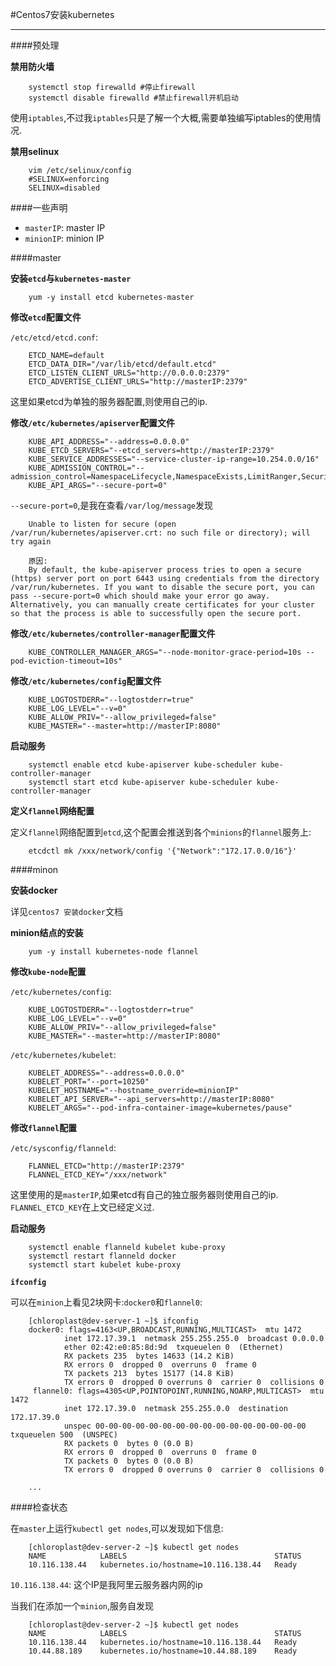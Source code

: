 #Centos7安装kubernetes

---

####预处理

**禁用防火墙**

		systemctl stop firewalld #停止firewall
		systemctl disable firewalld #禁止firewall开机启动
		
使用`iptables`,不过我`iptables`只是了解一个大概,需要单独编写iptables的使用情况.
		
**禁用selinux**

		vim /etc/selinux/config
		#SELINUX=enforcing
		SELINUX=disabled
		
####一些声明

* `masterIP`: master IP
* `minionIP`: minion IP
		
####master

**安装`etcd`与`kubernetes-master`**

		yum -y install etcd kubernetes-master
		
**修改`etcd`配置文件**

`/etc/etcd/etcd.conf`:

		ETCD_NAME=default
		ETCD_DATA_DIR="/var/lib/etcd/default.etcd"
		ETCD_LISTEN_CLIENT_URLS="http://0.0.0.0:2379"
		ETCD_ADVERTISE_CLIENT_URLS="http://masterIP:2379"
		
这里如果etcd为单独的服务器配置,则使用自己的ip.		
		
**修改`/etc/kubernetes/apiserver`配置文件**

		KUBE_API_ADDRESS="--address=0.0.0.0"
		KUBE_ETCD_SERVERS="--etcd_servers=http://masterIP:2379"
		KUBE_SERVICE_ADDRESSES="--service-cluster-ip-range=10.254.0.0/16"
		KUBE_ADMISSION_CONTROL="--admission_control=NamespaceLifecycle,NamespaceExists,LimitRanger,SecurityContextDeny,ResourceQuota"
		KUBE_API_ARGS="--secure-port=0"		
		
`--secure-port=0`,是我在查看`/var/log/message`发现

		Unable to listen for secure (open /var/run/kubernetes/apiserver.crt: no such file or directory); will try again
		
		原因:
		By default, the kube-apiserver process tries to open a secure (https) server port on port 6443 using credentials from the directory /var/run/kubernetes. If you want to disable the secure port, you can pass --secure-port=0 which should make your error go away. Alternatively, you can manually create certificates for your cluster so that the process is able to successfully open the secure port. 
	
**修改`/etc/kubernetes/controller-manager`配置文件**		

		KUBE_CONTROLLER_MANAGER_ARGS="--node-monitor-grace-period=10s --pod-eviction-timeout=10s"
		
**修改`/etc/kubernetes/config`配置文件**

		KUBE_LOGTOSTDERR="--logtostderr=true"
		KUBE_LOG_LEVEL="--v=0"
		KUBE_ALLOW_PRIV="--allow_privileged=false"
		KUBE_MASTER="--master=http://masterIP:8080"

**启动服务**

		systemctl enable etcd kube-apiserver kube-scheduler kube-controller-manager
		systemctl start etcd kube-apiserver kube-scheduler kube-controller-manager
		
**定义`flannel`网络配置**

定义`flannel`网络配置到`etcd`,这个配置会推送到各个`minions`的`flannel`服务上:

		etcdctl mk /xxx/network/config '{"Network":"172.17.0.0/16"}'
		

####minon

**安装docker**

详见`centos7 安装docker`文档

**minion结点的安装**

		yum -y install kubernetes-node flannel
		
**修改`kube-node`配置**

`/etc/kubernetes/config`:

		KUBE_LOGTOSTDERR="--logtostderr=true"
		KUBE_LOG_LEVEL="--v=0"
		KUBE_ALLOW_PRIV="--allow_privileged=false"
		KUBE_MASTER="--master=http://masterIP:8080"		
`/etc/kubernetes/kubelet`:

		KUBELET_ADDRESS="--address=0.0.0.0"
		KUBELET_PORT="--port=10250"
		KUBELET_HOSTNAME="--hostname_override=minionIP"
		KUBELET_API_SERVER="--api_servers=http://masterIP:8080"
		KUBELET_ARGS="--pod-infra-container-image=kubernetes/pause"		
**修改`flannel`配置**

`/etc/sysconfig/flanneld`:

		FLANNEL_ETCD="http://masterIP:2379"
		FLANNEL_ETCD_KEY="/xxx/network"
		
这里使用的是`masterIP`,如果etcd有自己的独立服务器则使用自己的ip.  
`FLANNEL_ETCD_KEY`在上文已经定义过.

**启动服务**

		systemctl enable flanneld kubelet kube-proxy
		systemctl restart flanneld docker
		systemctl start kubelet kube-proxy	
		
**`ifconfig`**

可以在`minion`上看见2块网卡:`docker0`和`flannel0`:


		[chloroplast@dev-server-1 ~]$ ifconfig
		docker0: flags=4163<UP,BROADCAST,RUNNING,MULTICAST>  mtu 1472
		        inet 172.17.39.1  netmask 255.255.255.0  broadcast 0.0.0.0
		        ether 02:42:e0:85:8d:9d  txqueuelen 0  (Ethernet)
		        RX packets 235  bytes 14633 (14.2 KiB)
		        RX errors 0  dropped 0  overruns 0  frame 0
		        TX packets 213  bytes 15177 (14.8 KiB)
		        TX errors 0  dropped 0 overruns 0  carrier 0  collisions 0
		 flannel0: flags=4305<UP,POINTOPOINT,RUNNING,NOARP,MULTICAST>  mtu 1472
		        inet 172.17.39.0  netmask 255.255.0.0  destination 172.17.39.0
		        unspec 00-00-00-00-00-00-00-00-00-00-00-00-00-00-00-00  txqueuelen 500  (UNSPEC)
		        RX packets 0  bytes 0 (0.0 B)
		        RX errors 0  dropped 0  overruns 0  frame 0
		        TX packets 0  bytes 0 (0.0 B)
		        TX errors 0  dropped 0 overruns 0  carrier 0  collisions 0
		        
		...
		
####检查状态

在`master`上运行`kubectl get nodes`,可以发现如下信息:

		[chloroplast@dev-server-2 ~]$ kubectl get nodes
		NAME            LABELS                                 STATUS
		10.116.138.44   kubernetes.io/hostname=10.116.138.44   Ready
		
`10.116.138.44`: 这个IP是我阿里云服务器内网的ip

当我们在添加一个`minion`,服务自发现

		[chloroplast@dev-server-2 ~]$ kubectl get nodes
		NAME            LABELS                                 STATUS
		10.116.138.44   kubernetes.io/hostname=10.116.138.44   Ready
		10.44.88.189    kubernetes.io/hostname=10.44.88.189    Ready
		
